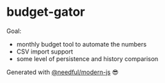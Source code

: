 # budget-gator

Goal:
- monthly budget tool to automate the numbers
- CSV import support
- some level of persistence and history comparison

Generated with [@needful/modern-js](https://github.com/tveal/needful-modern-js) 😎

